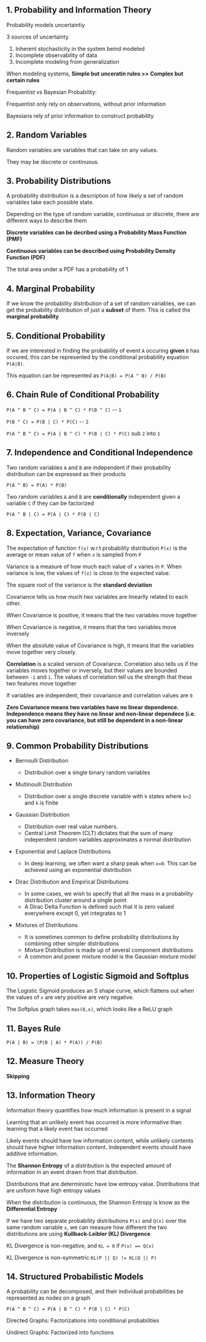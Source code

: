 ## 1. Probability and Information Theory

Probability models uncertaintiy

3 sources of uncertainty

1. Inherent stochasticity in the system beind modeled
2. Incomplete observability of data
3. Incomplete modeling from generalization

When modeling systems, **Simple but unceratin rules >> Complex but certain rules**

Frequentist vs Bayesian Probability:

Frequentist only rely on observations, without prior information

Bayesians rely of prior information to construct probability

## 2. Random Variables

Random variables are variables that can take on any values.

They may be discrete or continuous.

## 3. Probability Distributions

A probability distribution is a description of how likely a set of random variables take each possible state.

Depending on the type of random variable, continuous or discrete, there are different ways to describe them

**Discrete variables can be decribed using a Probability Mass Function (PMF)**

**Continuous variables can be described using Probability Density Function (PDF)**

The total area under a PDF has a probability of 1

## 4. Marginal Probability

If we know the probability distribution of a set of random variables, we can get the probability distribution of just a **subset** of them. This is called the **marginal probability**

## 5. Conditional Probability

If we are interested in finding the probability of event `A` occuring **given** `B` has occured, this can be represented by the conditional probability equation `P(A|B)`.

This equation can be represented as `P(A|B) = P(A ^ B) / P(B)`

## 6. Chain Rule of Conditional Probability

`P(A ^ B ^ C) = P(A | B ^ C) * P(B ^ C)` -- `1`

`P(B ^ C) = P(B | C) * P(C)` -- `2`

`P(A ^ B ^ C) = P(A | B ^ C) * P(B | C) * P(C)` sub `2` into `1`

## 7. Independence and Conditional Independence

Two random variables `A` and `B` are independent if their probability distribution can be expressed as their products

`P(A ^ B) = P(A) * P(B)`

Two random variables `A` and `B` are **conditionally** independent given a variable `C` if they can be factorized

`P(A ^ B | C) = P(A | C) * P(B | C)`

## 8. Expectation, Variance, Covariance

The expectation of function `f(x)` w.r.t probability distribution `P(x)` is the average or mean value of `f` when `x` is sampled from `P`

Variance is a measure of how much each value of `x` varies in `P`. When variance is low, the values of `f(x)` is close to the expected value.

The square root of the variance is the **standard deviation**

Covariance tells us how much two variables are linearlly related to each other.

When Covariance is positive, it means that the two variables move together

When Covariance is negative, it means that the two variables move inversely

When the absolute value of Covariance is high, it means that the variables move together very closely.

**Correlation** is a scaled version of Covariance. Correlation also tells us if the variables moves together or inversely, but their values are bounded between `-1` and `1`. The values of correlation tell us the strength that these two features move together

If variables are independent, their covariance and correlation values are `0`

**Zero Covariance means two variables have no linear dependence. Independence means they have no linear and non-linear dependece (i.e. you can have zero covariance, but still be dependent in a non-linear relationship)**

## 9. Common Probability Distributions

- Bernoulli Distribution

   - Distribution over a single binary random variables

- Multinoulli Distribution

   - Distribution over a single discrete variable with `k` states where `k>2` and `k` is finite

- Gaussian Distribution

   - Distribution over real value numbers.
   - Central Limit Theorem (CLT) dictates that the sum of many independent random variables approximates a normal distribution

- Exponential and Laplace Distributions

   - In deep learning, we often want a sharp peak when `x=0`. This can be achieved using an exponential distribution

- Dirac Distribution and Empirical Distributions

   - In some cases, we wish to specify that all the mass in a probability distribution cluster around a single point
   - A Dirac Delta Function is defined such that it is zero valued everywhere except 0, yet integrates to 1
   
- Mixtures of Distributions
 
   - It is sometimes common to define probability distributions by combining other simpler distributions
   - Mixture Distribution is made up of several component distributions
   - A common and power mixture model is the Gaussian mixture model
    
## 10. Properties of Logistic Sigmoid and Softplus
 
The Logistic Sigmoid produces an S shape curve, which flattens out when the values of `x` are very positive are very negative.
 
The Softplus graph takes `max(0,x)`, which looks like a ReLU graph
 
## 11. Bayes Rule
 
`P(A | B) = (P(B | A) * P(A)) / P(B)`
 
## 12. Measure Theory
 
**Skipping**
 
## 13. Information Theory
 
Information theory quantifies how much information is present in a signal
 
Learning that an unlikely event has occurred is more informative than learning that a likely event has occurred
 
Likely events should have low information content, while unlikely contents should have higher information content. Independent events should have additive information.

The **Shannon Entropy** of a distribution is the expected amount of information in an event drawn from that distribution.

Distributions that are deterministic have low entropy value. Distributions that are uniform have high entropy values

When the distribution is continuous, the Shannon Entropy is know as the **Differential Entropy**

If we have two separate probability distributions `P(x)` and `Q(x)` over the same random variable `x`, we can measure how different the two distributions are using **Kullback-Leibler (KL) Divergence**

KL Divergence is non-negative, and `KL = 0` if `P(x) == Q(x)`

KL Divergence is non-symmetric `KL(P || Q) != KL(Q || P)`

## 14. Structured Probabilistic Models

A probability can be decomposed, and their individual probabilities be represented as nodes on a graph

`P(A ^ B ^ C) = P(A | B ^ C) * P(B | C) * P(C)`

Directed Graphs: Factorizations into conditional probabilities

Undirect Graphs: Factorized into functions
